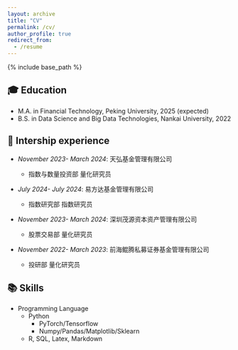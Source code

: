 ```yaml
---
layout: archive
title: "CV"
permalink: /cv/
author_profile: true
redirect_from:
  - /resume
---
```


{% include base_path %}

## 🎓 Education

* M.A. in Financial Technology, Peking University, 2025 (expected)
* B.S. in Data Science and Big Data Technologies, Nankai University, 2022

## 🚀 Intership experience

* *November 2023- March 2024*: 天弘基金管理有限公司
  * 指数与数量投资部 量化研究员

* *July 2024- July 2024*: 易方达基金管理有限公司
  * 指数研究部 指数研究员

* *November 2023- March 2024*: 深圳茂源资本资产管理有限公司
  * 股票交易部 量化研究员

* *November 2022- March 2023*: 前海鲲腾私募证券基金管理有限公司
  * 投研部 量化研究员
  
## 📚 Skills

* Programming Language
  * Python
    * PyTorch/Tensorflow
    * Numpy/Pandas/Matplotlib/Sklearn
  * R, SQL, Latex, Markdown
